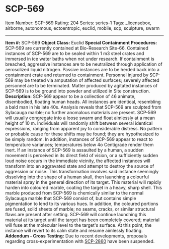 # SCP-569
Item Number: SCP-569
Rating: 204
Series: series-1
Tags: _licensebox, airborne, autonomous, ectoentropic, euclid, mobile, scp, sculpture, swarm

---

**Item #:** SCP-569
**Object Class:** Euclid
**Special Containment Procedures:** SCP-569 are currently contained at Bio-Research Site-66. Contained instances of SCP-569 are to be sealed within 1 m3 steel crates and immersed in ice water baths when not under research. If containment is breached, aggressive instances are to be neutralized through application of aerosolized liquid nitrogen. Passive instances are to be herded back into a containment crate and returned to containment.
Personnel injured by SCP-569 may be treated via amputation of affected surfaces; severely affected personnel are to be terminated. Matter produced by agitated instances of SCP-569 is to be ground into powder and utilized in Site construction.
**Description:** SCP-569 appear to be a collection of 46 animate, disembodied, floating human heads. All instances are identical, resembling a bald man in his late 40s. Analysis reveals that SCP-569 are sculpted from Sylacauga marble; no further anomalous materials are present.
SCP-569 will usually congregate into a loose swarm and float aimlessly at a mean height of 10 m. Individuals will randomly shift between several identical expressions, ranging from apparent joy to considerable distress. No pattern or probable cause for these shifts may be found; they are hypothesized to be simply random. In addition, instances of SCP-569 appear to react to temperature variances; temperatures below 4o Centigrade render them inert.
If an instance of SCP-569 is assaulted by a human, a sudden movement is perceived in its direct field of vision, or a sufficiently sudden loud noise occurs in the immediate vicinity, the affected instances will transform into an aggravated state and attempt to destroy the source of aggression or noise. This transformation involves said instance seemingly dissolving into the shape of a human skull, then launching a colourful material spray in the general direction of its target. This material will rapidly harden into coloured marble, coating the target in a heavy, sharp shell.
This marble produced from SCP-569 is chemically similar to the normal Sylacauga marble that SCP-569 consist of, but contains simple pigmentation to lend to its various hues. In addition, the coloured portions are fused, solid sheets of marble; no seams, cracks, or similar structural flaws are present after setting. SCP-569 will continue launching this material at its target until the target has been completely covered; material will fuse at the molecular level to the target's surface. At this point, the instance will revert to its calm state and resume aimlessly floating.
**Addendum - Cross Testing:** Due to recent developments, proposals regarding cross-experimentation with [SCP-2860](/scp-2860) have been suspended.